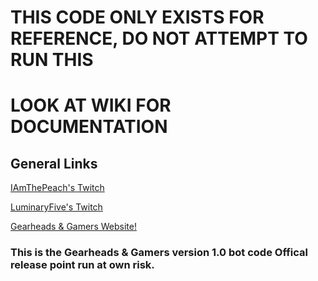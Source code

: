 # THIS CODE ONLY EXISTS FOR REFERENCE, DO NOT ATTEMPT TO RUN THIS

# LOOK AT WIKI FOR DOCUMENTATION

## General Links

[IAmThePeach's Twitch](https://www.twitch.tv/iamthepeach)

[LuminaryFive's Twitch](www.twitch.tv/luminayfive)

[Gearheads & Gamers Website!](https://news.gearheadsandgamers.com)

### This is the Gearheads & Gamers version 1.0 bot code Offical release point run at own risk.